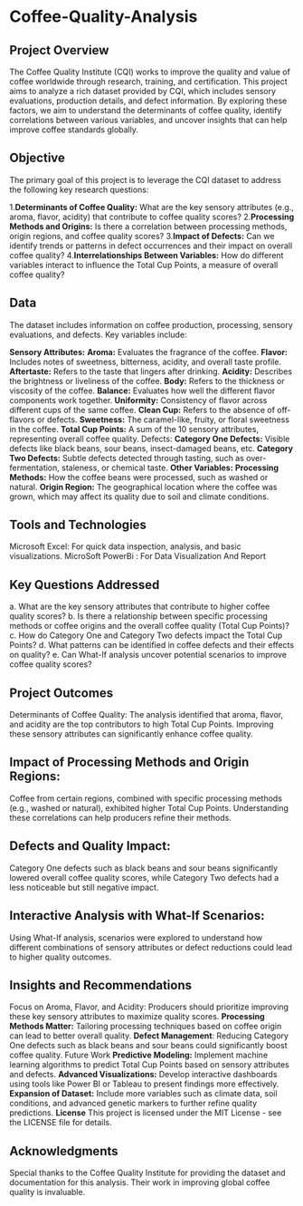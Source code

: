 # Coffee-Quality-Analysis

## Project Overview
The Coffee Quality Institute (CQI) works to improve the quality and value of coffee worldwide through research, training, and certification. This project aims to analyze a rich dataset provided by CQI, which includes sensory evaluations, production details, and defect information. By exploring these factors, we aim to understand the determinants of coffee quality, identify correlations between various variables, and uncover insights that can help improve coffee standards globally.

## Objective
The primary goal of this project is to leverage the CQI dataset to address the following key research questions:

1.**Determinants of Coffee Quality:**  What are the key sensory attributes (e.g., aroma, flavor, acidity) that contribute to coffee quality scores?
2.**Processing Methods and Origins:** Is there a correlation between processing methods, origin regions, and coffee quality scores?
3.**Impact of Defects:** Can we identify trends or patterns in defect occurrences and their impact on overall coffee quality?
4.**Interrelationships Between Variables:** How do different variables interact to influence the Total Cup Points, a measure of overall coffee quality?

## Data
The dataset includes information on coffee production, processing, sensory evaluations, and defects. Key variables include:

**Sensory Attributes:**
**Aroma:** Evaluates the fragrance of the coffee.
**Flavor:** Includes notes of sweetness, bitterness, acidity, and overall taste profile.
**Aftertaste:** Refers to the taste that lingers after drinking.
**Acidity:** Describes the brightness or liveliness of the coffee.
**Body:** Refers to the thickness or viscosity of the coffee.
**Balance:** Evaluates how well the different flavor components work together.
**Uniformity:** Consistency of flavor across different cups of the same coffee.
**Clean Cup:** Refers to the absence of off-flavors or defects.
**Sweetness:** The caramel-like, fruity, or floral sweetness in the coffee.
**Total Cup Points:** A sum of the 10 sensory attributes, representing overall coffee quality.
Defects:
**Category One Defects:** Visible defects like black beans, sour beans, insect-damaged beans, etc.
**Category Two Defects:** Subtle defects detected through tasting, such as over-fermentation, staleness, or chemical taste.
**Other Variables:**
**Processing Methods:** How the coffee beans were processed, such as washed or natural.
**Origin Region:** The geographical location where the coffee was grown, which may affect its quality due to soil and climate conditions.
## Tools and Technologies
Microsoft Excel: For quick data inspection, analysis, and basic visualizations.
MicroSoft PowerBi : For Data Visualization And Report
## Key Questions Addressed
a. What are the key sensory attributes that contribute to higher coffee quality scores?
b. Is there a relationship between specific processing methods or coffee origins and the overall coffee quality (Total Cup Points)?
c. How do Category One and Category Two defects impact the Total Cup Points?
d. What patterns can be identified in coffee defects and their effects on quality?
e. Can What-If analysis uncover potential scenarios to improve coffee quality scores?
## Project Outcomes
Determinants of Coffee Quality:
The analysis identified that aroma, flavor, and acidity are the top contributors to high Total Cup Points. Improving these sensory attributes can significantly enhance coffee quality.

## Impact of Processing Methods and Origin Regions:
Coffee from certain regions, combined with specific processing methods (e.g., washed or natural), exhibited higher Total Cup Points. Understanding these correlations can help producers refine their methods.

## Defects and Quality Impact:
Category One defects such as black beans and sour beans significantly lowered overall coffee quality scores, while Category Two defects had a less noticeable but still negative impact.

## Interactive Analysis with What-If Scenarios:
Using What-If analysis, scenarios were explored to understand how different combinations of sensory attributes or defect reductions could lead to higher quality outcomes.

## Insights and Recommendations
Focus on Aroma, Flavor, and Acidity: Producers should prioritize improving these key sensory attributes to maximize quality scores.
**Processing Methods Matter:** Tailoring processing techniques based on coffee origin can lead to better overall quality.
**Defect Management**: Reducing Category One defects such as black beans and sour beans could significantly boost coffee quality.
Future Work
**Predictive Modeling:** Implement machine learning algorithms to predict Total Cup Points based on sensory attributes and defects.
**Advanced Visualizations:** Develop interactive dashboards using tools like Power BI or Tableau to present findings more effectively.
**Expansion of Dataset:** Include more variables such as climate data, soil conditions, and advanced genetic markers to further refine quality predictions.
**License**
This project is licensed under the MIT License - see the LICENSE file for details.

## Acknowledgments
Special thanks to the Coffee Quality Institute for providing the dataset and documentation for this analysis. Their work in improving global coffee quality is invaluable.
